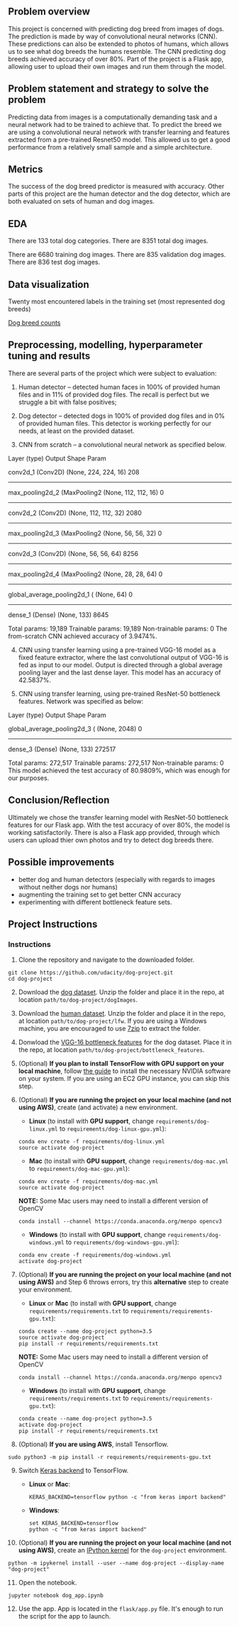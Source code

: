 [//]: # (Image References)

[image1]: ./images/sample_dog_output.png "Sample Output"


## Problem overview
This project is concerned with predicting dog breed from images of dogs. The prediction is made by way of convolutional neural networks (CNN). These predictions can also be extended to photos of humans, which allows us to see what dog breeds the humans resemble.
The CNN predicting dog breeds achieved accuracy of over 80%. Part of the project is a Flask app, allowing user to upload their own images and run them through the model.

## Problem statement and strategy to solve the problem
Predicting data from images is a computationally demanding task and a neural network had to be trained to achieve that. To predict the breed we are using a convolutional neural network with transfer learning and features extracted from a pre-trained Resnet50 model. This allowed us to get a good performance from a relatively small sample and a simple architecture.

## Metrics
The success of the dog breed predictor is measured with accuracy. Other parts of this project are the human detector and the dog detector, which are both evaluated on sets of human and dog images.

## EDA
There are 133 total dog categories.
There are 8351 total dog images.

There are 6680 training dog images.
There are 835 validation dog images.
There are 836 test dog images.

## Data visualization

Twenty most encountered labels in the training set (most represented dog breeds)

[Dog breed counts](dog_breed_counts.png)

## Preprocessing, modelling, hyperparameter tuning and results
There are several parts of the project which were subject to evaluation:
1. Human detector – detected human faces in 100% of provided human files and in 11% of provided dog files. The recall is perfect but we struggle a bit with false positives;

2. Dog detector – detected dogs in 100% of provided dog files and in 0% of provided human files. This detector is working perfectly for our needs, at least on the provided dataset.

3. CNN from scratch – a convolutional neural network as specified below.

Layer (type)                 Output Shape              Param 

conv2d_1 (Conv2D)            (None, 224, 224, 16)      208       
_________________________________________________________________
max_pooling2d_2 (MaxPooling2 (None, 112, 112, 16)      0         
_________________________________________________________________
conv2d_2 (Conv2D)            (None, 112, 112, 32)      2080      
_________________________________________________________________
max_pooling2d_3 (MaxPooling2 (None, 56, 56, 32)        0         
_________________________________________________________________
conv2d_3 (Conv2D)            (None, 56, 56, 64)        8256      
_________________________________________________________________
max_pooling2d_4 (MaxPooling2 (None, 28, 28, 64)        0         
_________________________________________________________________
global_average_pooling2d_1 ( (None, 64)                0         
_________________________________________________________________
dense_1 (Dense)              (None, 133)               8645      

Total params: 19,189
Trainable params: 19,189
Non-trainable params: 0
The from-scratch CNN achieved accuracy of 3.9474%.

4. CNN using transfer learning using a pre-trained VGG-16 model as a fixed feature extractor, where the last convolutional output of VGG-16 is fed as input to our model. Output is directed through a global average pooling layer and the last dense layer. This model has an accuracy of 42.5837%.

5. CNN using transfer learning, using pre-trained ResNet-50 bottleneck features. Network was specified as below:

Layer (type)                 Output Shape              Param

global_average_pooling2d_3 ( (None, 2048)              0         
_________________________________________________________________
dense_3 (Dense)              (None, 133)               272517    

Total params: 272,517
Trainable params: 272,517
Non-trainable params: 0
This model achieved the test accuracy of 80.9809%, which was enough for our purposes.

## Conclusion/Reflection
Ultimately we chose the transfer learning model with ResNet-50 bottleneck features for our Flask app. With the test accuracy of over 80%, the model is working satisfactorily. There is also a Flask app provided, through which users can upload thier own photos and try to detect dog breeds there.

## Possible improvements
- better dog and human detectors (especially with regards to images without neither dogs nor humans)
- augmenting the training set to get better CNN accuracy
- experimenting with different bottleneck feature sets.

## Project Instructions

### Instructions

1. Clone the repository and navigate to the downloaded folder.
```	
git clone https://github.com/udacity/dog-project.git
cd dog-project
```

2. Download the [dog dataset](https://s3-us-west-1.amazonaws.com/udacity-aind/dog-project/dogImages.zip).  Unzip the folder and place it in the repo, at location `path/to/dog-project/dogImages`. 

3. Download the [human dataset](https://s3-us-west-1.amazonaws.com/udacity-aind/dog-project/lfw.zip).  Unzip the folder and place it in the repo, at location `path/to/dog-project/lfw`.  If you are using a Windows machine, you are encouraged to use [7zip](http://www.7-zip.org/) to extract the folder. 

4. Donwload the [VGG-16 bottleneck features](https://s3-us-west-1.amazonaws.com/udacity-aind/dog-project/DogVGG16Data.npz) for the dog dataset.  Place it in the repo, at location `path/to/dog-project/bottleneck_features`.

5. (Optional) __If you plan to install TensorFlow with GPU support on your local machine__, follow [the guide](https://www.tensorflow.org/install/) to install the necessary NVIDIA software on your system.  If you are using an EC2 GPU instance, you can skip this step.

6. (Optional) **If you are running the project on your local machine (and not using AWS)**, create (and activate) a new environment.

	- __Linux__ (to install with __GPU support__, change `requirements/dog-linux.yml` to `requirements/dog-linux-gpu.yml`): 
	```
	conda env create -f requirements/dog-linux.yml
	source activate dog-project
	```  
	- __Mac__ (to install with __GPU support__, change `requirements/dog-mac.yml` to `requirements/dog-mac-gpu.yml`): 
	```
	conda env create -f requirements/dog-mac.yml
	source activate dog-project
	```  
	**NOTE:** Some Mac users may need to install a different version of OpenCV
	```
	conda install --channel https://conda.anaconda.org/menpo opencv3
	```
	- __Windows__ (to install with __GPU support__, change `requirements/dog-windows.yml` to `requirements/dog-windows-gpu.yml`):  
	```
	conda env create -f requirements/dog-windows.yml
	activate dog-project
	```

7. (Optional) **If you are running the project on your local machine (and not using AWS)** and Step 6 throws errors, try this __alternative__ step to create your environment.

	- __Linux__ or __Mac__ (to install with __GPU support__, change `requirements/requirements.txt` to `requirements/requirements-gpu.txt`): 
	```
	conda create --name dog-project python=3.5
	source activate dog-project
	pip install -r requirements/requirements.txt
	```
	**NOTE:** Some Mac users may need to install a different version of OpenCV
	```
	conda install --channel https://conda.anaconda.org/menpo opencv3
	```
	- __Windows__ (to install with __GPU support__, change `requirements/requirements.txt` to `requirements/requirements-gpu.txt`):  
	```
	conda create --name dog-project python=3.5
	activate dog-project
	pip install -r requirements/requirements.txt
	```
	
8. (Optional) **If you are using AWS**, install Tensorflow.
```
sudo python3 -m pip install -r requirements/requirements-gpu.txt
```
	
9. Switch [Keras backend](https://keras.io/backend/) to TensorFlow.
	- __Linux__ or __Mac__: 
		```
		KERAS_BACKEND=tensorflow python -c "from keras import backend"
		```
	- __Windows__: 
		```
		set KERAS_BACKEND=tensorflow
		python -c "from keras import backend"
		```

10. (Optional) **If you are running the project on your local machine (and not using AWS)**, create an [IPython kernel](http://ipython.readthedocs.io/en/stable/install/kernel_install.html) for the `dog-project` environment. 
```
python -m ipykernel install --user --name dog-project --display-name "dog-project"
```

11. Open the notebook.
```
jupyter notebook dog_app.ipynb
```

12. Use the app. App is located in the `flask/app.py` file. It's enough to run the script for the app to launch.